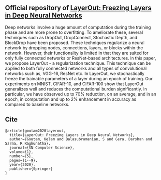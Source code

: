 ## Official repository of [LayerOut: Freezing Layers in Deep Neural Networks](https://link.springer.com/article/10.1007/s42979-020-00312-x)
Deep networks involve a huge amount of computation during the training phase and are more prone to overfitting. To ameliorate these, several techniques such as DropOut, DropConnect, Stochastic Depth, and BlockDrop have been proposed. These techniques regularize a neural network by dropping nodes, connections, layers, or blocks within the network. However, their functionality is limited in that they are suited for only fully connected networks or ResNet-based architectures. In this paper, we propose LayerOut - a regularization technique. This technique can be applied to both fully connected networks and all types of convolutional networks such as, VGG-16, ResNet etc. In LayerOut, we stochastically freeze the trainable parameters of a layer during an epoch of
training. Our experiments on MNIST, CIFAR-10, and CIFAR-100 show that LayerOut generalizes well and reduces the computational burden significantly. In particular, we have observed up to 70% reduction, on an average, and in an epoch, in computation and up to 2% enhancement in accuracy as compared to baseline networks.



## Cite

    @article{goutam2020layerout,
      title={LayerOut: Freezing Layers in Deep Neural Networks},
      author={Goutam, Kelam and Balasubramanian, S and Gera, Darshan and Sarma, R Raghunatha},
      journal={SN Computer Science},
      volume={1},
      number={5},
      pages={1--9},
      year={2020},
      publisher={Springer}
    }
